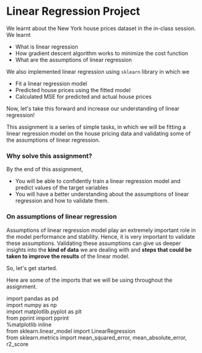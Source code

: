 # Linear Regression Project

We learnt about the New York house prices dataset in the in-class session. We learnt 
* What is linear regression
* How gradient descent algorithm works to minimize the cost function 
* What are the assumptions of linear regression

We also implemented linear regression using `sklearn` library in which we

* Fit a linear regression model
* Predicted house prices using the fitted model
* Calculated MSE for predicted and actual house prices

Now, let's take this forward and increase our understanding of linear regression!

This assignment is a series of simple tasks, in which we will be fitting a linear regression model on the house pricing data and validating some of the assumptions of linear regression.

### Why solve this assignment?

By the end of this assignment,

* You will be able to confidently train a linear regression model and predict values of the target variables
* You will have a better understanding about the assumptions of linear regression and how to validate them.

### On assumptions of linear regression

Assumptions of linear regression model play an extremely important role in the model performance and stability. Hence, it is very important to validate these assumptions. Validating these assumptions can give us deeper insights into the **kind of data** we are dealing with and **steps that could be taken to improve the results** of the linear model.

So, let's get started.

Here are some of the imports that we will be using throughout the assignment.


import pandas as pd<br>
import numpy as np<br>
import matplotlib.pyplot as plt<br>
from pprint import pprint<br>
%matplotlib inline<br>
from sklearn.linear_model import LinearRegression<br>
from sklearn.metrics import mean_squared_error, mean_absolute_error, r2_score<br>